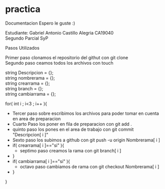 # practica 
Documentacion Espero le guste :)

Estudiante: Gabriel Antonio Castillo Alegria CA19040 <br>
Segundo Parcial SyP 

Pasos Utilizados 


Primer paso clonamos el repositorio del githut con git clone <br>
Segundo paso ceamos todos los archivos con touch

string Descripcion = {};<br>
string nombrerama  = {};<br>
string crearrama   = {};<br>
string branch      = {};<br>
string cambiarrama = {};


for( int i ; i<3 ; i++ ){
- Tercer paso sobre escribimos los archivos para poder tomar en cuenta en area de preparacion
- Cuarto Paso los poner en fila de preparacion con git add .
- quinto paso los pones en el area de trabajo con git commit "Descripcion[ i ]"
- Sexto paso los subimos a github con git push -u origin Nombrerama[ i ]
- if( crearrama[ i ]=="si" ){
  - septimo paso creamos la rama con git branch[ i ]
- }
- if( cambiarrama[ i ]=="si" ){
  - octavo paso cambiamos de rama con git checkout Nombrerama[ i ]
- }

}
